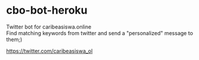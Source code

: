 # cbo-bot-heroku

Twitter bot for caribeasiswa.online  
Find matching keywords from twitter and send a "personalized" message to them;)

https://twitter.com/caribeasiswa_ol
